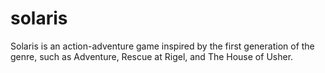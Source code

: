 # solaris
Solaris is an action-adventure game inspired by the first generation of the genre, such as Adventure, Rescue at Rigel, and The House of Usher.
